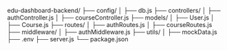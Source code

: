 edu-dashboard-backend/
├── config/
│   ├── db.js
├── controllers/
│   ├── authController.js
│   ├── courseController.js
├── models/
│   ├── User.js
│   ├── Course.js
├── routes/
│   ├── authRoutes.js
│   ├── courseRoutes.js
├── middleware/
│   ├── authMiddleware.js
├── utils/
│   ├── mockData.js
├── .env
├── server.js
└── package.json
